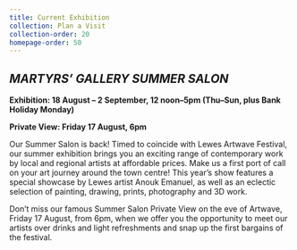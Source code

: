 ```yaml
---
title: Current Exhibition
collection: Plan a Visit
collection-order: 20
homepage-order: 50
---
```


## <cite>MARTYRS&rsquo; GALLERY SUMMER SALON</cite>

**Exhibition: 18 August &ndash; 2 September, 12 noon&ndash;5pm (Thu&ndash;Sun, plus Bank Holiday Monday)**

**Private View: Friday 17 August, 6pm**

Our Summer Salon is back! Timed to coincide with Lewes Artwave Festival, our summer exhibition brings you an exciting range of contemporary work by local and regional artists at affordable prices. Make us a first port of call on your art journey around the town centre! This year&rsquo;s show features a special showcase by Lewes artist Anouk Emanuel, as well as an eclectic selection of painting, drawing, prints, photography and 3D work.

Don&rsquo;t miss our famous Summer Salon Private View on the eve of Artwave, Friday 17 August, from 6pm, when we offer you the opportunity to meet our artists over drinks and light refreshments and snap up the first bargains of the festival.